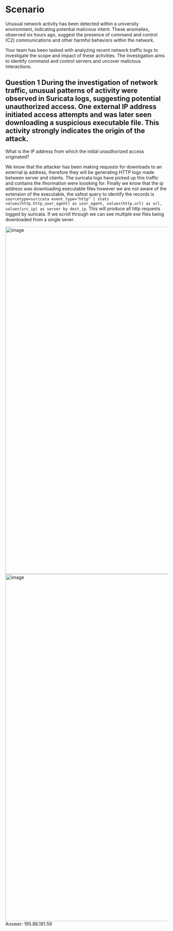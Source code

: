 # Scenario 
Unusual network activity has been detected within a university environment, indicating potential malicious intent. These anomalies, observed six hours ago, suggest the presence of command and control (C2) communications and other harmful behaviors within the network.

Your team has been tasked with analyzing recent network traffic logs to investigate the scope and impact of these activities. The investigation aims to identify command and control servers and uncover malicious interactions.


## Question 1 During the investigation of network traffic, unusual patterns of activity were observed in Suricata logs, suggesting potential unauthorized access. One external IP address initiated access attempts and was later seen downloading a suspicious executable file. This activity strongly indicates the origin of the attack.
What is the IP address from which the initial unauthorized access originated?

We know that the attacker has been making requests for downloads to an external ip address, therefore they will be generating HTTP logs made between server and clients. The suricata logs have picked up this traffic and contains the ifnormation were loooking for. Finally we know that the ip address was downloading executable files however we are not aware
of the extension of the executable, the safest query to identify the records is `sourcetype=suricata event_type="http"
| stats values(http.http_user_agent) as user_agent, values(http.url) as url, values(src_ip) as server by dest_ip`. This will produce all http requests logged by suricata. If we scroll through we can see multiple exe files being downloaded from a single sever.

<img width="1920" height="1080" alt="image" src="https://github.com/user-attachments/assets/02bf64f1-3ce8-4bc4-8ded-473f946cc513" />
<img width="1920" height="1080" alt="image" src="https://github.com/user-attachments/assets/69dea814-5916-4b57-8a11-5f558e7fb841" />
Answer: 195.88.191.59
